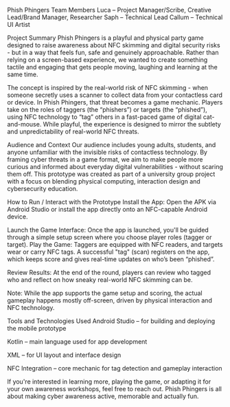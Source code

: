 Phish Phingers
Team Members
Luca – Project Manager/Scribe, Creative Lead/Brand Manager, Researcher
Saph – Technical Lead
Callum – Technical UI Artist

Project Summary
Phish Phingers is a playful and physical party game designed to raise awareness about NFC skimming and digital security risks - but in a way that feels fun, safe and genuinely approachable. Rather than relying on a screen-based experience, we wanted to create something tactile and engaging that gets people moving, laughing and learning at the same time.

The concept is inspired by the real-world risk of NFC skimming - when someone secretly uses a scanner to collect data from your contactless card or device. In Phish Phingers, that threat becomes a game mechanic. Players take on the roles of taggers (the “phishers”) or targets (the “phished”), using NFC technology to “tag” others in a fast-paced game of digital cat-and-mouse. While playful, the experience is designed to mirror the subtlety and unpredictability of real-world NFC threats.

Audience and Context
Our audience includes young adults, students, and anyone unfamiliar with the invisible risks of contactless technology. By framing cyber threats in a game format, we aim to make people more curious and informed about everyday digital vulnerabilities - without scaring them off. This prototype was created as part of a university group project with a focus on blending physical computing, interaction design and cybersecurity education.

How to Run / Interact with the Prototype
Install the App:
Open the APK via Android Studio or install the app directly onto an NFC-capable Android device.

Launch the Game Interface:
Once the app is launched, you'll be guided through a simple setup screen where you choose player roles (tagger or target).
Play the Game:
Taggers are equipped with NFC readers, and targets wear or carry NFC tags. A successful "tag" (scan) registers on the app, which keeps score and gives real-time updates on who’s been “phished”.

Review Results:
At the end of the round, players can review who tagged who and reflect on how sneaky real-world NFC skimming can be.

Note: While the app supports the game setup and scoring, the actual gameplay happens mostly off-screen, driven by physical interaction and NFC technology.

Tools and Technologies Used
Android Studio – for building and deploying the mobile prototype

Kotlin – main language used for app development

XML – for UI layout and interface design

NFC Integration – core mechanic for tag detection and gameplay interaction

If you're interested in learning more, playing the game, or adapting it for your own awareness workshops, feel free to reach out. Phish Phingers is all about making cyber awareness active, memorable and actually fun.
